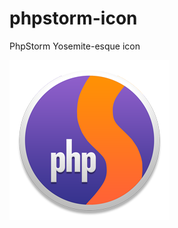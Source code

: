 phpstorm-icon
=============

PhpStorm Yosemite-esque icon

![PhpStorm Icon](phpstorm.png?raw=true "PhpStorm Icon")
